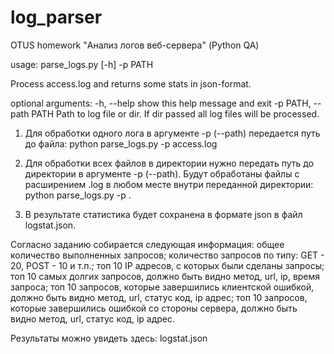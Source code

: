 # log_parser
OTUS homework "Анализ логов веб-сервера" (Python QA)

usage: parse_logs.py [-h] -p PATH

Process access.log and returns some stats in json-format.

optional arguments:
  -h, --help            show this help message and exit
  -p PATH, --path PATH  Path to log file or dir. If dir passed all log files
                        will be processed.

1. Для обработки одного лога в аргументе -p (--path) передается путь до файла:
python parse_logs.py -p access.log

2. Для обработки всех файлов в директории нужно передать путь до директории в аргументе -p (--path). Будут обработаны файлы с расширением .log в любом месте внутри переданной директории:
python parse_logs.py -p .

3. В результате статистика будет сохранена в формате json в файл logstat.json.

Согласно заданию собирается следующая информация:
общее количество выполненных запросов;
количество запросов по типу: GET - 20, POST - 10 и т.п.;
топ 10 IP адресов, с которых были сделаны запросы;
топ 10 самых долгих запросов, должно быть видно метод, url, ip, время запроса;
топ 10 запросов, которые завершились клиентской ошибкой, должно быть видно метод, url, статус код, ip адрес;
топ 10 запросов, которые завершились ошибкой со стороны сервера, должно быть видно метод, url, статус код, ip адрес.

Результаты можно увидеть здесь: logstat.json